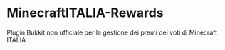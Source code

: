 # MinecraftITALIA-Rewards
Plugin Bukkit non ufficiale per la gestione dei premi dei voti di Minecraft ITALIA
